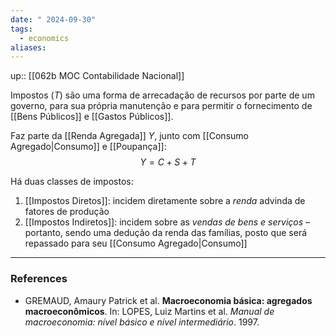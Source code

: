 ```yaml
---
date: " 2024-09-30"
tags:
  - economics
aliases:
---
```


up:: [[062b MOC Contabilidade Nacional]]

Impostos ($T$) são uma forma de arrecadação de recursos por parte de um governo, para sua própria manutenção e para permitir o fornecimento de [[Bens Públicos]] e [[Gastos Públicos]]. 

Faz parte da [[Renda Agregada]] $Y$, junto com [[Consumo Agregado|Consumo]] e [[Poupança]]:
$$
Y = C + S + T
$$

Há duas classes de impostos:
1) [[Impostos Diretos]]: incidem diretamente sobre a *renda* advinda de fatores de produção
2) [[Impostos Indiretos]]: incidem sobre as *vendas de bens e serviços* – portanto, sendo uma dedução da renda das famílias, posto que será repassado para seu  [[Consumo Agregado|Consumo]]

---
### References
- GREMAUD, Amaury Patrick et al. **Macroeconomia básica: agregados macroeconômicos**. In: LOPES, Luiz Martins et al. *Manual de macroeconomia: nível básico e nível intermediário*. 1997.